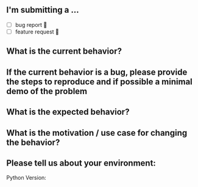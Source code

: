 ## I'm submitting a ...

- [ ] bug report :lady_beetle:
- [ ] feature request :star2:

## What is the current behavior?

## If the current behavior is a bug, please provide the steps to reproduce and if possible a minimal demo of the problem

## What is the expected behavior?

## What is the motivation / use case for changing the behavior?

## Please tell us about your environment:

Python Version: 

